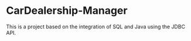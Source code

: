 # CarDealership-Manager
This is a project based on the integration of SQL and Java using the JDBC API.
